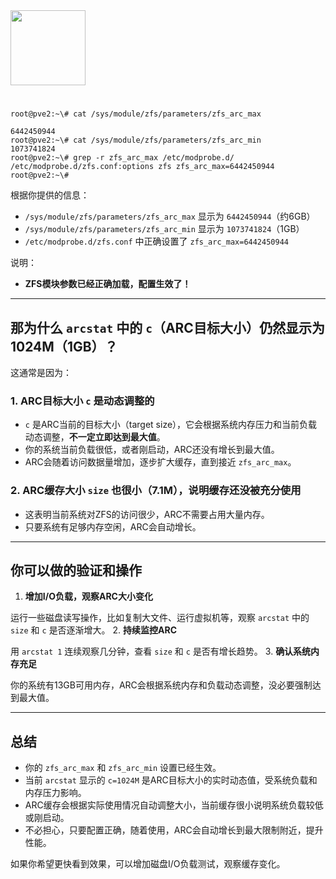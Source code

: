 <img src="https://r2cdn.perplexity.ai/pplx-full-logo-primary-dark%402x.png" class="logo" width="120"/>

# 
```
root@pve2:~\# cat /sys/module/zfs/parameters/zfs_arc_max

6442450944
root@pve2:~\# cat /sys/module/zfs/parameters/zfs_arc_min
1073741824
root@pve2:~\# grep -r zfs_arc_max /etc/modprobe.d/
/etc/modprobe.d/zfs.conf:options zfs zfs_arc_max=6442450944
root@pve2:~\#
```
根据你提供的信息：

- `/sys/module/zfs/parameters/zfs_arc_max` 显示为 `6442450944`（约6GB）
- `/sys/module/zfs/parameters/zfs_arc_min` 显示为 `1073741824`（1GB）
- `/etc/modprobe.d/zfs.conf` 中正确设置了 `zfs_arc_max=6442450944`

说明：

- **ZFS模块参数已经正确加载，配置生效了！**

---

## 那为什么 `arcstat` 中的 `c`（ARC目标大小）仍然显示为 1024M（1GB）？

这通常是因为：

### 1. ARC目标大小 `c` 是动态调整的

- `c` 是ARC当前的目标大小（target size），它会根据系统内存压力和当前负载动态调整，**不一定立即达到最大值**。
- 你的系统当前负载很低，或者刚启动，ARC还没有增长到最大值。
- ARC会随着访问数据量增加，逐步扩大缓存，直到接近 `zfs_arc_max`。


### 2. ARC缓存大小 `size` 也很小（7.1M），说明缓存还没被充分使用

- 这表明当前系统对ZFS的访问很少，ARC不需要占用大量内存。
- 只要系统有足够内存空闲，ARC会自动增长。

---

## 你可以做的验证和操作

1. **增加I/O负载，观察ARC大小变化**

运行一些磁盘读写操作，比如复制大文件、运行虚拟机等，观察 `arcstat` 中的 `size` 和 `c` 是否逐渐增大。
2. **持续监控ARC**

用 `arcstat 1` 连续观察几分钟，查看 `size` 和 `c` 是否有增长趋势。
3. **确认系统内存充足**

你的系统有13GB可用内存，ARC会根据系统内存和负载动态调整，没必要强制达到最大值。

---

## 总结

- 你的 `zfs_arc_max` 和 `zfs_arc_min` 设置已经生效。
- 当前 `arcstat` 显示的 `c=1024M` 是ARC目标大小的实时动态值，受系统负载和内存压力影响。
- ARC缓存会根据实际使用情况自动调整大小，当前缓存很小说明系统负载较低或刚启动。
- 不必担心，只要配置正确，随着使用，ARC会自动增长到最大限制附近，提升性能。

如果你希望更快看到效果，可以增加磁盘I/O负载测试，观察缓存变化。

